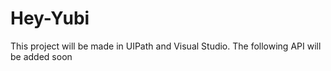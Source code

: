# Hey-Yubi
<p>This project will be made in UIPath and Visual Studio. The following API will be added soon</p>